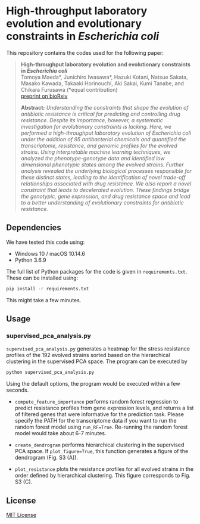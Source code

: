 # High-throughput laboratory evolution and evolutionary constraints in *Escherichia coli*

This repository contains the codes used for the following paper:
> **High-throughput laboratory evolution and evolutionary constraints in *Escherichia coli***  
>Tomoya Maeda*, Junichiro Iwasawa*, Hazuki Kotani, Natsue Sakata, Masako Kawada, Takaaki Horinouchi, Aki Sakai, Kumi Tanabe, and Chikara Furusawa (*equal contribution)  
>[preprint on bioRxiv](https://www.biorxiv.org/content/10.1101/2020.02.19.956177v1)
>
> **Abstract:** *Understanding the constraints that shape the evolution of antibiotic resistance is critical for predicting and controlling drug resistance. Despite its importance, however, a systematic investigation for evolutionary constraints is lacking. Here, we performed a high-throughput laboratory evolution of Escherichia coli under the addition of 95 antibacterial chemicals and quantified the transcriptome, resistance, and genomic profiles for the evolved strains. Using interpretable machine learning techniques, we analyzed the phenotype-genotype data and identified low dimensional phenotypic states among the evolved strains. Further analysis revealed the underlying biological processes responsible for these distinct states, leading to the identification of novel trade-off relationships associated with drug resistance. We also report a novel constraint that leads to decelerated evolution. These findings bridge the genotypic, gene expression, and drug resistance space and lead to a better understanding of evolutionary constraints for antibiotic resistance.*

## Dependencies

We have tested this code using:

- Windows 10 / macOS 10.14.6
- Python 3.6.9

The full list of Python packages for the code is given in `requirements.txt`. These can be installed using:

```bash
pip install -r requirements.txt
```
This might take a few minutes.

## Usage

### supervised_pca_analysis.py

`supervised_pca_analysis.py` generates a heatmap for the stress resistance profiles of the 192 evolved strains sorted based on the hierarchical clustering in the supervised PCA space. The program can be executed by

```bash
python supervised_pca_analysis.py
```
Using the default options, the program would be executed within a few seconds.

- `compute_feature_importance` performs random forest regression to predict resistance profiles from gene expression levels, and returns a list of filtered genes that were informative for the prediction task. Please specify the PATH for the transcriptome data if you want to run the random forest model using `run_RF=True`. Re-running the random forest model would take about 6-7 minutes.

- `create_dendrogram` performs hierarchical clustering in the supervised PCA space. If `plot_figure=True`, this function generates a figure of the dendrogram (Fig. S3 (A)).

- `plot_resistance` plots the resistance profiles for all evolved strains in the order defined by hierarchical clustering. This figure corresponds to Fig. S3 (C).

## License
[MIT License](LICENSE)
